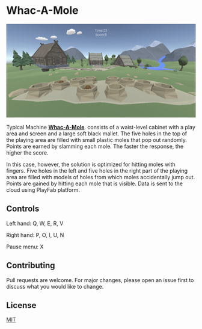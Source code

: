 # Whac-A-Mole 

![alt text](https://github.com/Namazu34/Whac-A-Mole/blob/main/Images/image.png?raw=true)

Typical Machine **[Whac-A-Mole](https://en.wikipedia.org/wiki/Whac-A-Mole)**.
consists of a waist-level cabinet with a play area and screen and a large soft black mallet. The five holes in the top of the playing area are filled with small plastic moles that pop out randomly. Points are earned by slamming each mole. The faster the response, the higher the score.

In this case, however, the solution is optimized for hitting moles with fingers. Five holes in the left and five holes in the right part of the playing area are filled with models of holes from which moles accidentally jump out. Points are gained by hitting each mole that is visible. Data is sent to the cloud using PlayFab platform. 

## Controls
Left hand: Q, W, E, R, V

Right hand: P, O, I, U, N

Pause menu: X

## Contributing
Pull requests are welcome. For major changes, please open an issue first to discuss what you would like to change.

## License
[MIT](https://choosealicense.com/licenses/mit/)